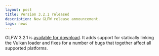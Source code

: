 ```yaml
---
layout: post
title: Version 3.2.1 released
description: New GLFW release announcement.
tags: news
---
```


GLFW 3.2.1 is [available for download](download.html).  It adds support for
statically linking the Vulkan loader and fixes for a number of bugs that
together affect all supported platforms.

